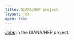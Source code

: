 ```yaml
---
title: DIANA/HEP project
layout: job
open: true
---
```


[Jobs](http://diana-hep.org/pages/jobs.html.html) in the DIANA/HEP project.
